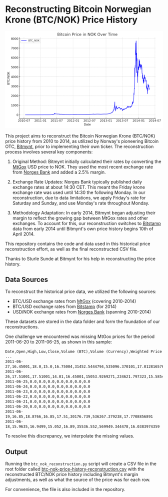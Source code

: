 # Reconstructing Bitcoin Norwegian Krone (BTC/NOK) Price History

![BTC/NOK Price History](btcnok.png)


This project aims to reconstruct the Bitcoin Norwegian Krone (BTC/NOK) price history from 2010 to 2014, as utilized by Norway's pioneering Bitcoin OTC, [Bitmynt](https://bitmynt.no), prior to implementing their own ticker. The reconstruction process involves several key components:

1. Original Method: Bitmynt initially calculated their rates by converting the [MtGox](https://en.wikipedia.org/wiki/Mt._Gox) USD price to NOK. They used the most recent exchange rate from [Norges Bank](https://www.norges-bank.no/en/) and added a 2.5% margin.

2. Exchange Rate Updates: Norges Bank typically published daily exchange rates at about 14:30 CET. This meant the Friday krone exchange rate was used until 14:30 the following Monday. In our reconstruction, due to data limitations, we apply Friday's rate for Saturday and Sunday, and use Monday's rate throughout Monday.

3. Methodology Adaptation: In early 2014, Bitmynt began adjusting their margin to reflect the growing gap between MtGox rates and other exchanges. To account for this, our reconstruction switches to [Bitstamp](https://www.bitstamp.net) data from early 2014 until Bitmynt's own price history begins 10th of April 2014.

This repository contains the code and data used in this historical price reconstruction effort, as well as the final reconstructed CSV file.

Thanks to Sturle Sunde at Bitmynt for his help in reconstructing the price history.

## Data Sources

To reconstruct the historical price data, we utilized the following sources:

* BTC/USD exchange rates from [MtGox](https://raw.githubusercontent.com/marcosebarreto/Datasets/master/BCHARTS-MTGOXUSD.csv) (covering 2010-2014)
* BTC/USD exchange rates from [Bitstamp](https://www.bitstamp.net/api/v2/ohlc/btcusd/?step=86400&limit=120&end=1398895200) (for 2014)
* USD/NOK exchange rates from [Norges Bank](https://data.norges-bank.no/api/data/EXR/B.USD.NOK.SP?format=csv&startPeriod=2010-07-16&endPeriod=2014-06-01&bom=include) (spanning 2010-2014)

These datasets are stored in the data folder and form the foundation of our reconstructions.

One challenge we encountered was missing MtGox prices for the period 2011-06-20 to 2011-06-25, as shown in this sample:

```csv
Date,Open,High,Low,Close,Volume (BTC),Volume (Currency),Weighted Price
...
2011-06-27,16.45001,18.0,15.0,16.75004,31452.5444794,535096.370101,17.0128165768
2011-06-26,17.51001,17.51001,14.01,16.45001,15053.9269271,234621.797323,15.585421562
2011-06-25,0.0,0.0,0.0,0.0,0.0,0.0,0.0
2011-06-24,0.0,0.0,0.0,0.0,0.0,0.0,0.0
2011-06-23,0.0,0.0,0.0,0.0,0.0,0.0,0.0
2011-06-22,0.0,0.0,0.0,0.0,0.0,0.0,0.0
2011-06-21,0.0,0.0,0.0,0.0,0.0,0.0,0.0
2011-06-20,0.0,0.0,0.0,0.0,0.0,0.0,0.0
2011-06-19,16.85,18.8766,16.85,17.51,30176.739,536267.379238,17.7708856891
2011-06-18,15.9635,16.9499,15.052,16.89,35536.552,569949.344478,16.0383974359
```

To resolve this discrepancy, we interpolate the missing values.

## Output

Running the `btc_nok_reconstruction.py` script will create a CSV file in the root folder called [btc-nok-price-history-reconstruction.csv](btc-nok-price-history-reconstruction.csv) with the reconstructed BTC/NOK price history including Bitmynt's margin adjustments, as well as what the source of the price was for each row.

For convenience, the file is also included in the repository.